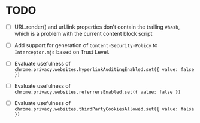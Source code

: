 
# TODO

- [ ] URL.render() and url.link properties don't contain the trailing `#hash`, which is
      a problem with the current content block script

- [ ] Add support for generation of `Content-Security-Policy` to `Interceptor.mjs` based on Trust Level.

- [ ] Evaluate usefulness of `chrome.privacy.websites.hyperlinkAuditingEnabled.set({ value: false })`
- [ ] Evaluate usefulness of `chrome.privacy.websites.referrersEnabled.set({ value: false })`
- [ ] Evaluate usefulness of `chrome.privacy.websites.thirdPartyCookiesAllowed.set({ value: false })`

